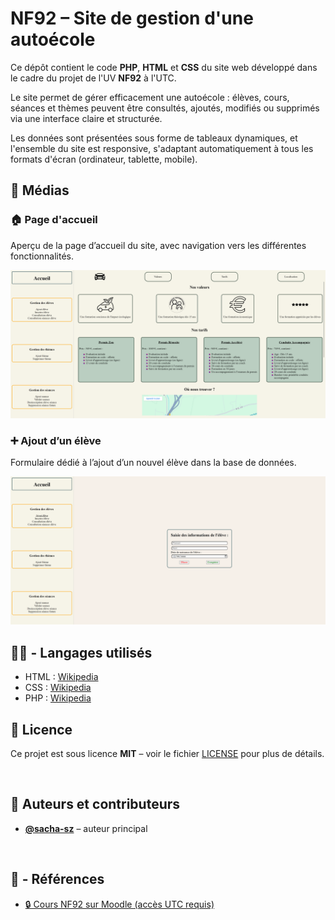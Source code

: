 # NF92 – Site de gestion d'une autoécole

Ce dépôt contient le code **PHP**, **HTML** et **CSS** du site web développé dans le cadre du projet de l'UV **NF92** à l'UTC.

Le site permet de gérer efficacement une autoécole : élèves, cours, séances et thèmes peuvent être consultés, ajoutés, modifiés ou supprimés via une interface claire et structurée.

Les données sont présentées sous forme de tableaux dynamiques, et l'ensemble du site est responsive, s'adaptant automatiquement à tous les formats d'écran (ordinateur, tablette, mobile).

## 📸 Médias

### 🏠 Page d'accueil  

Aperçu de la page d’accueil du site, avec navigation vers les différentes fonctionnalités.

![Page d'accueil](media/Accueil.png)

### ➕ Ajout d’un élève

Formulaire dédié à l’ajout d’un nouvel élève dans la base de données.

![Ajout élève](media/Eleve.png)
<br/>

## :technologist: - Langages utilisés

- HTML : [Wikipedia](https://www.wikiwand.com/fr/Hypertext_Markup_Language)
- CSS : [Wikipedia](https://www.wikiwand.com/fr/Feuilles_de_style_en_cascade)
- PHP : [Wikipedia](https://www.wikiwand.com/fr/PHP)

## 📄 Licence

Ce projet est sous licence **MIT** – voir le fichier [LICENSE](LICENSE) pour plus de détails.

<br/>

## 👤 Auteurs et contributeurs

- **[@sacha-sz](https://github.com/sacha-sz)** – auteur principal

<br/>

## :bookmark_tabs: - Références

- [🔒 Cours NF92 sur Moodle (accès UTC requis)](https://moodle.utc.fr/course/view.php?id=837)
